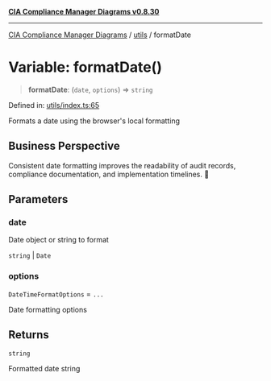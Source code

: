 [**CIA Compliance Manager Diagrams v0.8.30**](../../README.md)

***

[CIA Compliance Manager Diagrams](../../modules.md) / [utils](../README.md) / formatDate

# Variable: formatDate()

> **formatDate**: (`date`, `options`) => `string`

Defined in: [utils/index.ts:65](https://github.com/Hack23/cia-compliance-manager/blob/6afa716316469147e542039d136ec79ffdbd4ac9/src/utils/index.ts#L65)

Formats a date using the browser's local formatting

## Business Perspective

Consistent date formatting improves the readability of audit records,
compliance documentation, and implementation timelines. 📅

## Parameters

### date

Date object or string to format

`string` | `Date`

### options

`DateTimeFormatOptions` = `...`

Date formatting options

## Returns

`string`

Formatted date string
